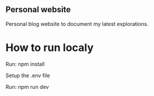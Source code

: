 ## Personal website

Personal blog website to document my latest explorations.

# How to run localy
Run: npm install

Setup the .env file

Run: npm run dev
